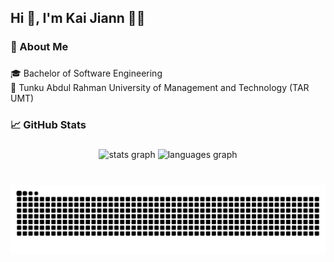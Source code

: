 <h2 align="left">Hi 👋, I'm Kai Jiann 👨‍💻</h2>

###

<h3 align="left">🫡 About Me</h3>

###

<p align="left">🎓 Bachelor of Software Engineering<br>🏫 Tunku Abdul Rahman University of Management and Technology (TAR UMT)</p>

###

<h3 align="left">📈 GitHub Stats</h3>

###

<div align="center">
  <img src="https://github-readme-stats.vercel.app/api?username=KaiJiann0722&hide_title=false&hide_rank=false&show_icons=true&include_all_commits=false&count_private=true&disable_animations=false&theme=midnight-purple&locale=en&hide_border=false" height="150" alt="stats graph"  />
  <img src="https://github-readme-stats.vercel.app/api/top-langs?username=KaiJiann0722&locale=en&hide_title=false&layout=compact&card_width=320&langs_count=5&theme=midnight-purple&hide_border=false" height="150" alt="languages graph"  />
</div>

###

<br clear="both">

<img src="https://raw.githubusercontent.com/KaiJiann0722/KaiJiann0722/output/snake.svg" alt="Snake animation" />

###